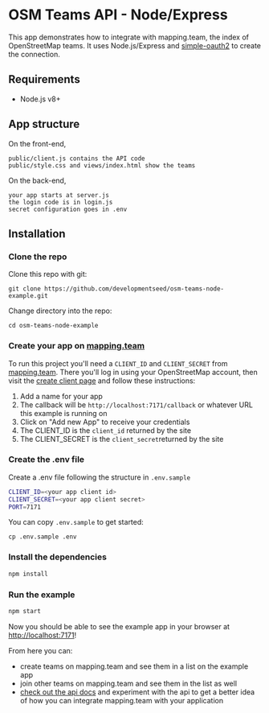 # OSM Teams API - Node/Express

This app demonstrates how to integrate with mapping.team, the index of OpenStreetMap teams. It uses Node.js/Express and [simple-oauth2](https://npmjs.com/simple-oauth2) to create the connection.

## Requirements
- Node.js v8+

## App structure

On the front-end,

    public/client.js contains the API code
    public/style.css and views/index.html show the teams

On the back-end,

    your app starts at server.js
    the login code is in login.js
    secret configuration goes in .env

## Installation

### Clone the repo

Clone this repo with git:

```
git clone https://github.com/developmentseed/osm-teams-node-example.git
```

Change directory into the repo:

```
cd osm-teams-node-example
```

### Create your app on [mapping.team](https://dev.mapping.team)

To run this project you'll need a `CLIENT_ID` and `CLIENT_SECRET` from [mapping.team](https://dev.mapping.team). There you'll log in using your OpenStreetMap account, then visit the [create client page](https://dev.mapping.team/teams/create) and follow these instructions:

1. Add a name for your app
2. The callback will be `http://localhost:7171/callback` or whatever URL this example is running on
3. Click on "Add new App" to receive your credentials
4. The CLIENT_ID is the `client_id` returned by the site
5. The CLIENT_SECRET is the `client_secret`returned by the site

### Create the .env file
Create a .env file following the structure in `.env.sample`

```sh
CLIENT_ID=<your app client id>
CLIENT_SECRET=<your app client secret>
PORT=7171
```

You can copy `.env.sample` to get started:

```
cp .env.sample .env
```

### Install the dependencies

```sh
npm install
```

### Run the example

```sh
npm start
```

Now you should be able to see the example app in your browser at [http://localhost:7171](http://localhost:7171)!

From here you can:

- create teams on mapping.team and see them in a list on the example app
- join other teams on mapping.team and see them in the list as well
- [check out the api docs](https://dev.mapping.team/api/) and experiment with the api to get a better idea of how you can integrate mapping.team with your application
